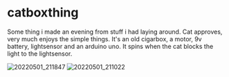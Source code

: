 # catboxthing
Some thing i made an evening from stuff i had laying around. Cat approves, very much enjoys the simple things. It's an old cigarbox, a motor, 9v battery, lightsensor and an arduino uno. It spins when the cat blocks the light to the lightsensor.

![20220501_211847](https://user-images.githubusercontent.com/85429142/166162116-c61e9af4-8507-434f-b68f-674f13b31049.jpg)
![20220501_211022](https://user-images.githubusercontent.com/85429142/166162119-9c9e3244-d638-4bd0-b46b-a39b0561ec82.jpg)
